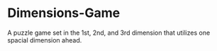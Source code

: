 # Dimensions-Game
A puzzle game set in the 1st, 2nd, and 3rd dimension that utilizes one spacial dimension ahead.